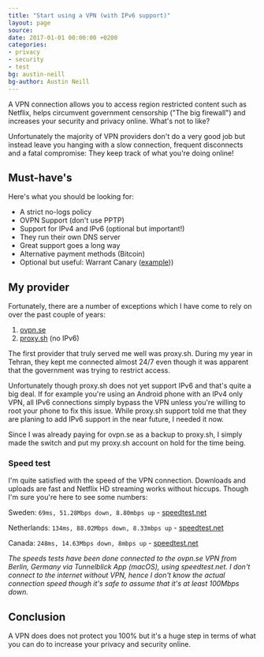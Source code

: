 ```yaml
---
title: "Start using a VPN (with IPv6 support)"
layout: page
source:
date: 2017-01-01 00:00:00 +0200
categories:
- privacy
- security
- test
bg: austin-neill
bg-author: Austin Neill
---
```


A VPN connection allows you to access region restricted content such as Netflix, helps circumvent government censorship ("The big firewall") and increases your security and privacy online. What's not to like?

Unfortunately the majority of VPN providers don't do a very good job but instead leave you hanging with a slow connection, frequent disconnects and a fatal compromise: They keep track of what you're doing online!

## Must-have's

Here's what you should be looking for:
- A strict no-logs policy
- OVPN Support (don't use PPTP)
- Support for IPv4 and IPv6 (optional but important!)
- They run their own DNS server
- Great support goes a long way
- Alternative payment methods (Bitcoin)
- Optional but useful: Warrant Canary ([example](https://proxy.sh/canary.txt)))

## My provider

Fortunately, there are a number of exceptions which I have come to rely on over the past couple of years:

1. [ovpn.se](https://www.ovpn.se/en)
2. [proxy.sh](https://proxy.sh/) (no IPv6)

The first provider that truly served me well was proxy.sh. During my year in Tehran, they kept me connected almost 24/7 even though it was apparent that the government was trying to restrict access.

Unfortunately though proxy.sh does not yet support IPv6 and that's quite a big deal. If for example you're using an Android phone with an IPv4 only VPN, all IPv6 connections simply bypass the VPN unless you're willing to root your phone to fix this issue. While proxy.sh support told me that they are planing to add IPv6 support in the near future, I needed it now.

Since I was already paying for ovpn.se as a backup to proxy.sh, I simply made the switch and put my proxy.sh account on hold for the time being.

### Speed test

I'm quite satisfied with the speed of the VPN connection. Downloads and uploads are fast and Netflix HD streaming works without hiccups. Though I'm sure you're here to see some numbers:

Sweden: `69ms, 51.28Mbps down, 8.80mbps up` - [speedtest.net](http://beta.speedtest.net/result/5999087648)

Netherlands: `134ms, 88.02Mbps down, 8.33mbps up` - [speedtest.net](http://beta.speedtest.net/result/5999104320)

Canada: `248ms, 14.63Mbps down, 8mbps up` - [speedtest.net](http://beta.speedtest.net/result/5999104320)

_The speeds tests have been done connected to the ovpn.se VPN from Berlin, Germany via Tunnelblick App (macOS), using speedtest.net. I don't connect to the internet without VPN, hence I don't know the actual connection speed though it's safe to assume that it's at least 100Mbps down._

## Conclusion

A VPN does does not protect you 100% but it's a huge step in terms of what you can do to increase your privacy and security online.

